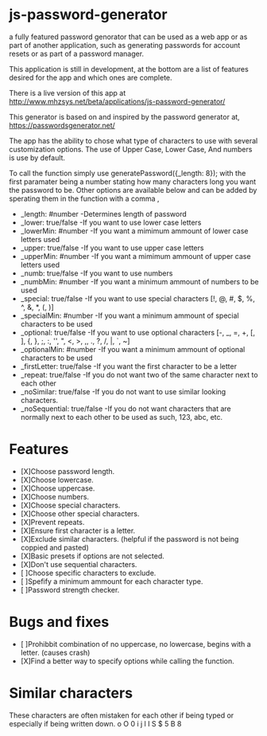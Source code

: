 # js-password-generator
a fully featured password genorator that can be used as a web app or as part of another application, such as generating passwords for account resets or as part of a password manager.

This application is still in development, at the bottom are a list of features desired for the app and which ones are complete.

There is a live version of this app at http://www.mhzsys.net/beta/applications/js-password-generator/

This generator is based on and inspired by the password generator at, 
https://passwordsgenerator.net/

The app has the ability to chose what type of characters to use with several customization options.  The use of Upper Case, Lower Case, And numbers is use by default.

To call the function simply use generatePassword({_length: 8}); with the first paramater being a number stating how many characters long you want the password to be.  Other options are available below and can be added by sperating them in the function with a comma ,

- _length: #number  -Determines length of password
- _lower: true/false        -If you want to use lower case letters
- _lowerMin: #number        -If you want a mimimum ammount of lower case letters used
- _upper: true/false        -If you want to use upper case letters
- _upperMin: #number        -If you want a mimimum ammount of upper case letters used
- _numb: true/false         -If you want to use numbers
- _numbMin: #number         -If you want a minimum ammount of numbers to be used
- _special: true/false      -If you want to use special characters [!, @, #, $, %, ^, &, *, (, )]
- _specialMin: #number      -If you want a minimum ammount of special characters to be used
- _optional: true/false     -If you want to use optional characters [-, _, =, +, [, ], {, }, ;, :, '', ", <, >, ,, ., ?, /, |, `, ~]
- _optionalMin: #number     -If you want a minimum ammount of optional characters to be used
- _firstLetter: true/false  -If you want the first character to be a letter
- _repeat: true/false       -If you do not want two of the same character next to each other
- _noSimilar: true/false    -If you do not want to use similar looking characters.
- _noSequential: true/false -If you do not want characters that are normally next to each other to be used as such, 123, abc, etc.


# Features
- [X]Choose password length.
- [X]Choose lowercase.
- [X]Choose uppercase.
- [X]Choose numbers.
- [X]Choose special characters.
- [X]Choose other special characters.
- [X]Prevent repeats.
- [X]Ensure first character is a letter.
- [X]Exclude similar characters. (helpful if the password is not being coppied and pasted)
- [X]Basic presets if options are not selected.
- [X]Don't use sequential characters.
- [ ]Choose specific characters to exclude.
- [ ]Spefify a minimum ammount for each character type.
- [ ]Password strength checker.

# Bugs and fixes
- [ ]Prohibbit combination of no uppercase, no lowercase, begins with a letter. (causes crash)
- [X]Find a better way to specify options while calling the function.

# Similar characters
These characters are often mistaken for each other if being typed or especially if being written down.
o O 0 i j l I S $ 5 B 8